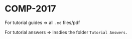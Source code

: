# COMP-2017

For tutorial guides => all `.md` files/pdf

For tutorial answers => Insdies the folder `Tutorial Answers.`
